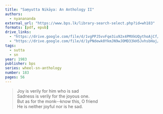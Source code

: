 ```yaml
---
title: "Saṃyutta Nikāya: An Anthology II"
authors:
  - nyanananda
external_url: "https://www.bps.lk/library-search-select.php?id=wh183"
formats: [pdf, epub]
drive_links:
  - "https://drive.google.com/file/d/1vgPPJ5vvFqe3iu92x4PMXkUQythoAjCf/view?usp=drivesdk"
  - "https://drive.google.com/file/d/1yPNdewk0YkmJN9wJOMD33kH5JvhsbHaj/view?usp=drivesdk"
tags:
  - sutta
  - sn
year: 1983
publisher: bps
series: wheel-sn-anthology
number: 183
pages: 56
---
```


> Joy is verily for him who is sad  
Sadness is verily for the joyous one.  
But as for the monk--know this, O friend  
He is neither joyful nor is he sad.

